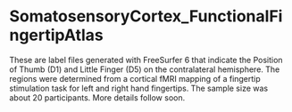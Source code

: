 # SomatosensoryCortex_FunctionalFingertipAtlas
These are label files generated with FreeSurfer 6 that indicate the Position of Thumb (D1) and Little Finger (D5) on the contralateral hemisphere. 
The regions were determined from a cortical fMRI mapping of a fingertip stimulation task for left and right hand fingertips. The sample size was 
about 20 participants. More details follow soon.
